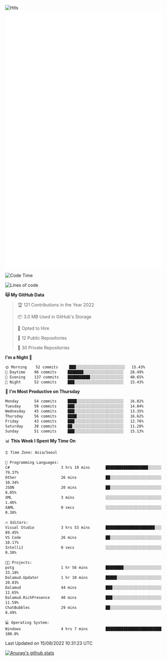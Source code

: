 ![Hits](https://hits.seeyoufarm.com/api/count/incr/badge.svg?url=https%3A%2F%2Fgithub.com%2Fkokose1234&count_bg=%2379C83D&title_bg=%23555555&icon=apple.svg&icon_color=%23E7E7E7&title=hits&edge_flat=false)
<br/>
![Metrics](https://github.com/kokose1234/kokose1234/blob/main/github-metrics.svg)

<!--START_SECTION:waka-->
![Code Time](http://img.shields.io/badge/Code%20Time-664%20hrs%2014%20mins-blue)

![Lines of code](https://img.shields.io/badge/From%20Hello%20World%20I%27ve%20Written-936%20Thousand%20lines%20of%20code-blue)

**🐱 My GitHub Data** 

> 🏆 121 Contributions in the Year 2022
 > 
> 📦 3.0 MB Used in GitHub's Storage 
 > 
> 💼 Opted to Hire
 > 
> 📜 12 Public Repositories 
 > 
> 🔑 30 Private Repositories  
 > 
**I'm a Night 🦉** 

```text
🌞 Morning    52 commits     ███░░░░░░░░░░░░░░░░░░░░░░   15.43% 
🌆 Daytime    96 commits     ███████░░░░░░░░░░░░░░░░░░   28.49% 
🌃 Evening    137 commits    ██████████░░░░░░░░░░░░░░░   40.65% 
🌙 Night      52 commits     ███░░░░░░░░░░░░░░░░░░░░░░   15.43%

```
📅 **I'm Most Productive on Thursday** 

```text
Monday       54 commits     ████░░░░░░░░░░░░░░░░░░░░░   16.02% 
Tuesday      50 commits     ███░░░░░░░░░░░░░░░░░░░░░░   14.84% 
Wednesday    45 commits     ███░░░░░░░░░░░░░░░░░░░░░░   13.35% 
Thursday     56 commits     ████░░░░░░░░░░░░░░░░░░░░░   16.62% 
Friday       43 commits     ███░░░░░░░░░░░░░░░░░░░░░░   12.76% 
Saturday     38 commits     ██░░░░░░░░░░░░░░░░░░░░░░░   11.28% 
Sunday       51 commits     ███░░░░░░░░░░░░░░░░░░░░░░   15.13%

```


📊 **This Week I Spent My Time On** 

```text
⌚︎ Time Zone: Asia/Seoul

💬 Programming Languages: 
C#                       3 hrs 19 mins       ███████████████████░░░░░░   79.37% 
Other                    26 mins             ██░░░░░░░░░░░░░░░░░░░░░░░   10.34% 
JSON                     20 mins             ██░░░░░░░░░░░░░░░░░░░░░░░   8.05% 
XML                      3 mins              ░░░░░░░░░░░░░░░░░░░░░░░░░   1.46% 
XAML                     0 secs              ░░░░░░░░░░░░░░░░░░░░░░░░░   0.38%

🔥 Editors: 
Visual Studio            3 hrs 53 mins       ██████████████████████░░░   89.45% 
VS Code                  26 mins             ██░░░░░░░░░░░░░░░░░░░░░░░   10.17% 
IntelliJ                 0 secs              ░░░░░░░░░░░░░░░░░░░░░░░░░   0.38%

🐱‍💻 Projects: 
potg                     1 hr 56 mins        ████████░░░░░░░░░░░░░░░░░   33.18% 
Dalamud.Updater          1 hr 10 mins        █████░░░░░░░░░░░░░░░░░░░░   20.03% 
Dalamud                  44 mins             ███░░░░░░░░░░░░░░░░░░░░░░   12.65% 
Dalamud.RichPresence     40 mins             ███░░░░░░░░░░░░░░░░░░░░░░   11.59% 
ChatBubbles              29 mins             ██░░░░░░░░░░░░░░░░░░░░░░░   8.49%

💻 Operating System: 
Windows                  4 hrs 7 mins        █████████████████████████   100.0%

```


 Last Updated on 15/08/2022 10:31:23 UTC
<!--END_SECTION:waka-->

[![Anurag's github stats](https://github-readme-stats.vercel.app/api?username=kokose1234&theme=dracula)](https://github.com/anuraghazra/github-readme-stats)



	

